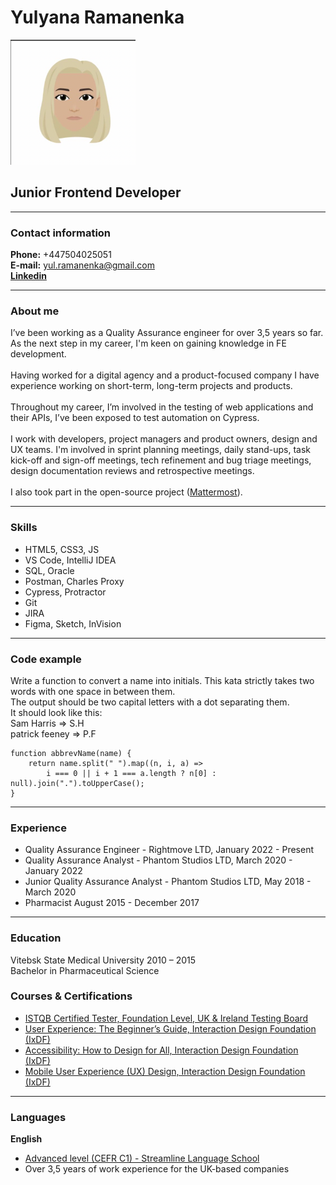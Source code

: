 # Yulyana Ramanenka 
<img src="assets/images/avatar.png" width="200" height="200" />

## Junior Frontend Developer

---

### Contact information
**Phone:** +447504025051\
**E-mail:** yul.ramanenka@gmail.com\
**[Linkedin](https://www.linkedin.com/in/yulyana-ramanenka/)**

---

### About me

I’ve been working as a Quality Assurance engineer for over 3,5 years so far. As the next step in my career, I'm keen on gaining knowledge in FE development.\
\
Having worked for a digital agency and a product-focused company I have experience working on short-term, long-term
projects and products.\
\
Throughout my career, I’m involved in the testing of web applications and their APIs, I’ve been exposed to test automation on Cypress.\
\
I work with developers, project managers and product owners, design and UX teams. I'm involved in sprint planning meetings, daily stand-ups, task kick-off and sign-off meetings, tech refinement and bug triage meetings, design documentation reviews and retrospective meetings.\
\
I also took part in the open-source project ([Mattermost](https://github.com/yulyanaR)).

---

### Skills

* HTML5, CSS3, JS
* VS Code, IntelliJ IDEA
* SQL, Oracle
* Postman, Charles Proxy
* Cypress, Protractor
* Git
* JIRA
* Figma, Sketch, InVision

---

### Code example
Write a function to convert a name into initials. This kata strictly takes two words with one space in between them.\
The output should be two capital letters with a dot separating them.\
It should look like this:\
Sam Harris => S.H\
patrick feeney => P.F
```
function abbrevName(name) {
    return name.split(" ").map((n, i, a) =>
        i === 0 || i + 1 === a.length ? n[0] : null).join(".").toUpperCase();
}
```

---

### Experience
* Quality Assurance Engineer - Rightmove LTD, January 2022 - Present
* Quality Assurance Analyst - Phantom Studios LTD, March 2020 - January 2022
* Junior Quality Assurance Analyst - Phantom Studios LTD, May 2018 - March 2020
* Pharmacist August 2015 - December 2017

---

### Education
Vitebsk State Medical University 2010 – 2015\
Bachelor in Pharmaceutical Science
### Courses & Certifications
* [ISTQB Certified Tester, Foundation Level, UK & Ireland Testing Board](http://scr.istqb.org/?name=&number=19-CTFL-168101-06&orderBy=relevancy&orderDirection=&dateStart=&dateEnd=&expiryStart=&expiryEnd=&certificationBody=&examProvider=&certificationLevel=&country=&resultsPerPage=10)
* [User Experience: The Beginner’s Guide,  Interaction Design Foundation (IxDF)](https://www.interaction-design.org/yulyana-ramanenka/certificate/course/dae7edbe-3053-463d-b861-096369e27365)
* [Accessibility: How to Design for All, Interaction Design Foundation (IxDF)](https://www.interaction-design.org/yulyana-ramanenka/certificate/course/f16f488a-ea47-4f56-ae73-b19e740c7f69)
* [Mobile User Experience (UX) Design, Interaction Design Foundation (IxDF)](https://www.interaction-design.org/yulyana-ramanenka/certificate/course/6cd3df85-2c2c-41b1-aa9e-8b69f432956b)

---

### Languages
**English**
* [Advanced level (CEFR C1) - Streamline Language School](https://str.by/cert-web/uploads/certificates/4D5D5F94DF8F99B3EDBB30770AF24810.pdf)
* Over 3,5 years of work experience for the UK-based companies
